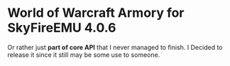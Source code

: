 World of Warcraft Armory for SkyFireEMU 4.0.6
=============================================
Or rather just **part of core API** that I never managed to finish. I Decided to release it since it still may be some use to someone.